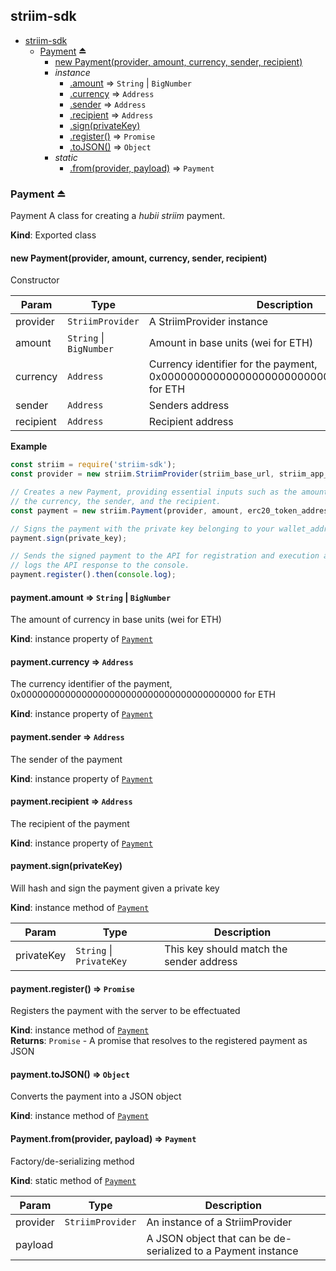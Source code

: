 <a name="module_striim-sdk"></a>

## striim-sdk

* [striim-sdk](#module_striim-sdk)
    * [Payment](#exp_module_striim-sdk--Payment) ⏏
        * [new Payment(provider, amount, currency, sender, recipient)](#new_module_striim-sdk--Payment_new)
        * _instance_
            * [.amount](#module_striim-sdk--Payment+amount) ⇒ <code>String</code> \| <code>BigNumber</code>
            * [.currency](#module_striim-sdk--Payment+currency) ⇒ <code>Address</code>
            * [.sender](#module_striim-sdk--Payment+sender) ⇒ <code>Address</code>
            * [.recipient](#module_striim-sdk--Payment+recipient) ⇒ <code>Address</code>
            * [.sign(privateKey)](#module_striim-sdk--Payment+sign)
            * [.register()](#module_striim-sdk--Payment+register) ⇒ <code>Promise</code>
            * [.toJSON()](#module_striim-sdk--Payment+toJSON) ⇒ <code>Object</code>
        * _static_
            * [.from(provider, payload)](#module_striim-sdk--Payment.from) ⇒ <code>Payment</code>

<a name="exp_module_striim-sdk--Payment"></a>

### Payment ⏏
Payment
A class for creating a _hubii striim_ payment.

**Kind**: Exported class  
<a name="new_module_striim-sdk--Payment_new"></a>

#### new Payment(provider, amount, currency, sender, recipient)
Constructor


| Param | Type | Description |
| --- | --- | --- |
| provider | <code>StriimProvider</code> | A StriimProvider instance |
| amount | <code>String</code> \| <code>BigNumber</code> | Amount in base units (wei for ETH) |
| currency | <code>Address</code> | Currency identifier for the payment, 0x0000000000000000000000000000000000000000 for ETH |
| sender | <code>Address</code> | Senders address |
| recipient | <code>Address</code> | Recipient address |

**Example**  
```js
const striim = require('striim-sdk');
const provider = new striim.StriimProvider(striim_base_url, striim_app_id, striim_app_secret);

// Creates a new Payment, providing essential inputs such as the amount,
// the currency, the sender, and the recipient.
const payment = new striim.Payment(provider, amount, erc20_token_address, wallet_address, recipient_address);

// Signs the payment with the private key belonging to your wallet_address.
payment.sign(private_key);

// Sends the signed payment to the API for registration and execution and
// logs the API response to the console.
payment.register().then(console.log);
```
<a name="module_striim-sdk--Payment+amount"></a>

#### payment.amount ⇒ <code>String</code> \| <code>BigNumber</code>
The amount of currency in base units (wei for ETH)

**Kind**: instance property of [<code>Payment</code>](#exp_module_striim-sdk--Payment)  
<a name="module_striim-sdk--Payment+currency"></a>

#### payment.currency ⇒ <code>Address</code>
The currency identifier of the payment, 0x0000000000000000000000000000000000000000 for ETH

**Kind**: instance property of [<code>Payment</code>](#exp_module_striim-sdk--Payment)  
<a name="module_striim-sdk--Payment+sender"></a>

#### payment.sender ⇒ <code>Address</code>
The sender of the payment

**Kind**: instance property of [<code>Payment</code>](#exp_module_striim-sdk--Payment)  
<a name="module_striim-sdk--Payment+recipient"></a>

#### payment.recipient ⇒ <code>Address</code>
The recipient of the payment

**Kind**: instance property of [<code>Payment</code>](#exp_module_striim-sdk--Payment)  
<a name="module_striim-sdk--Payment+sign"></a>

#### payment.sign(privateKey)
Will hash and sign the payment given a private key

**Kind**: instance method of [<code>Payment</code>](#exp_module_striim-sdk--Payment)  

| Param | Type | Description |
| --- | --- | --- |
| privateKey | <code>String</code> \| <code>PrivateKey</code> | This key should match the sender address |

<a name="module_striim-sdk--Payment+register"></a>

#### payment.register() ⇒ <code>Promise</code>
Registers the payment with the server to be effectuated

**Kind**: instance method of [<code>Payment</code>](#exp_module_striim-sdk--Payment)  
**Returns**: <code>Promise</code> - A promise that resolves to the registered payment as JSON  
<a name="module_striim-sdk--Payment+toJSON"></a>

#### payment.toJSON() ⇒ <code>Object</code>
Converts the payment into a JSON object

**Kind**: instance method of [<code>Payment</code>](#exp_module_striim-sdk--Payment)  
<a name="module_striim-sdk--Payment.from"></a>

#### Payment.from(provider, payload) ⇒ <code>Payment</code>
Factory/de-serializing method

**Kind**: static method of [<code>Payment</code>](#exp_module_striim-sdk--Payment)  

| Param | Type | Description |
| --- | --- | --- |
| provider | <code>StriimProvider</code> | An instance of a StriimProvider |
| payload |  | A JSON object that can be de-serialized to a Payment instance |

